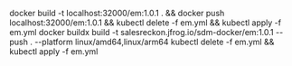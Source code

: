 docker build -t localhost:32000/em:1.0.1 . && docker push localhost:32000/em:1.0.1 && kubectl delete -f em.yml && kubectl apply -f em.yml
docker buildx build -t salesreckon.jfrog.io/sdm-docker/em:1.0.1 --push . --platform linux/amd64,linux/arm64
kubectl delete -f em.yml && kubectl apply -f em.yml